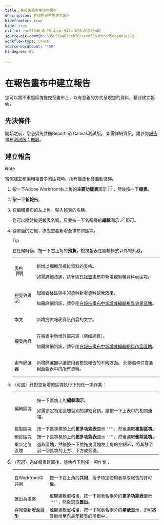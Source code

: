 ```yaml
---
title: 在報告畫布中建立報告
description: 在報告畫布中建立報告
hidefromtoc: true
hide: true
exl-id: eac210d8-0e25-4aae-94f4-b26a81240482
source-git-commit: 535e9c8481ce0781ee0d35636bb6d56de4d1e102
workflow-type: tm+mt
source-wordcount: '459'
ht-degree: 0%

---
```


# 在報告畫布中建立報告

您可以將不重複區塊拖曳至畫布上，以有意義的方式呈現您的資料，藉此建立報表。

## 先決條件

開始之前，您必須先註冊Reporting Canvas測試版。 如需詳細資訊，請參閱[報告畫布測試版：概觀](/help/quicksilver/product-announcements/betas/canvas-dashboards-beta/reporting-canvas-beta-overview.md)。

## 建立報告

>[!NOTE]
>
>當您建立和編輯報告中的區塊時，所有變更都會自動儲存。

1. 按一下Adobe Workfront右上角的&#x200B;**主要功能表**&#x200B;圖示![](assets/main-menu-icon.png)，然後按一下&#x200B;**報表**。
1. 按一下&#x200B;**新報告**。
1. 在編輯畫布的左上角，輸入報表的名稱。

   您可以隨時變更報表名稱，只要按一下名稱旁的&#x200B;**編輯**&#x200B;圖示![](assets/edit-icon.png)即可。

1. 從畫面的右側，拖曳您要新增至畫布的區塊。

   >[!TIP]
   >
   >在任何時候，按一下右上角的&#x200B;**預覽**，檢視報表在編輯模式以外的外觀。

   <table style="table-layout:auto"> 
    <col> 
    <col> 
    <tbody> 
     <tr> 
      <td role="rowheader">表格 <img src="assets/table-icon.png"></td> 
      <td> <p>新增以欄顯示欄位資料的表格。</p> <p>如需詳細資訊，請參閱<a href="../../../reports-and-dashboards/reporting-canvas/table-blocks/add-or-edit-report-table.md" class="MCXref xref">在報告畫布</a>中新增或編輯資料表區塊。</p> </td> 
     </tr> 
     <tr> 
      <td role="rowheader">視覺效果 <img src="assets/visualization-icon.png"></td> 
      <td> <p>根據表格區塊中的資料新增資料視覺效果。</p> <p>如需詳細資訊，請參閱<a href="../../../reports-and-dashboards/reporting-canvas/visualization-blocks/add-or-edit-report-visualization.md" class="MCXref xref">在報告畫布中新增或編輯視覺效果區塊</a>。</p> </td> 
     </tr>
      <tr data-mc-conditions="QuicksilverOrClassic.Draft mode"> 
       <td role="rowheader">本文</td> 
       <td> <p>新增提供報表資訊內容的文字。</p> </td> 
      </tr>
     <tr data-mc-conditions=""> 
      <td role="rowheader">網頁內容</td> 
      <td> <p>在報表中新增外部來源（例如網頁）。</p> <p>如需詳細資訊，請參閱<a href="../../../reports-and-dashboards/reporting-canvas/other-blocks/add-or-edt-web-content-block.md" class="MCXref xref">在報告畫布中新增或編輯網頁內容區塊</a>。</p> </td> 
     </tr>
      <tr data-mc-conditions="QuicksilverOrClassic.Draft mode"> 
       <td role="rowheader">畫布篩選器</td> 
       <td> <p>新增篩選器以讓使用者檢視報告的不同方面。 此篩選條件會套用至報表中的所有資料。</p> </td> 
      </tr>
    </tbody> 
   </table>

1. （可選）針對您新增的區塊執行下列任一項作業：

   <table style="table-layout:auto"> 
    <col> 
    <col> 
    <tbody> 
     <tr> 
      <td role="rowheader">編輯區塊</td> 
      <td> <p>按一下區塊上的<strong>編輯圖示</strong>。</p> <p>如需設定特定區塊型別的詳細資訊，請按一下上表中的相關連結。</p> </td> 
     </tr> 
     <tr> 
      <td role="rowheader">複製區塊</td> 
      <td>按一下區塊標頭上的<strong>更多功能表</strong>圖示<img src="assets/more-icon.png">，然後選取<strong>複製區塊</strong>。</td> 
     </tr> 
     <tr> 
      <td role="rowheader">刪除區塊</td> 
      <td>按一下區塊標頭上的<strong>更多功能表</strong>圖示<img src="assets/more-icon.png">，然後選取<strong>刪除區塊</strong>。</td> 
     </tr> 
     <tr> 
      <td role="rowheader">重新定位區塊</td> 
      <td> 選取區塊，然後按一下並拖曳區塊左上角的控點<img src="assets/widget-drag-icon.png" style="max-width: 16px;">，將其移至另一個區塊的上方、下方或旁邊。</td> 
     </tr> 
    </tbody> 
   </table>

1. （可選）完成報表建置後，請執行下列任一項作業：

   <table style="table-layout:auto"> 
    <col> 
    <col> 
    <tbody> 
     <tr> 
      <td role="rowheader">在Workfront中共用</td> 
      <td> <p>按一下右上角的<strong>共用</strong>，授予特定使用者存取報告的許可權。</p> </td> 
     </tr> 
     <tr> 
      <td role="rowheader">匯出為檔案</td> 
      <td>離開編輯窗格後，按一下報表名稱旁的<strong>更多功能表</strong>圖示<img src="assets/more-icon.png">，然後選取<strong>匯出</strong>。</td> 
     </tr> 
     <tr> 
      <td role="rowheader">將報告新增至最愛</td> 
      <td>離開編輯窗格後，按一下報表名稱旁的<strong>星號</strong>圖示，即可將其新增至您最愛報表的清單中。</td> 
     </tr> 
    </tbody> 
   </table>
